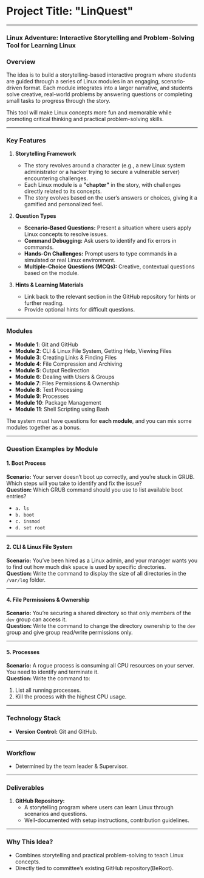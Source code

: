 # Project Title: **"LinQuest"**
---

### Linux Adventure: Interactive Storytelling and Problem-Solving Tool for Learning Linux

### Overview  
The idea is to build a storytelling-based interactive program where students are guided through a series of Linux modules in an engaging, scenario-driven format. Each module integrates into a larger narrative, and students solve creative, real-world problems by answering questions or completing small tasks to progress through the story.

This tool will make Linux concepts more fun and memorable while promoting critical thinking and practical problem-solving skills.  

---

### Key Features  

1. **Storytelling Framework**  
   - The story revolves around a character (e.g., a new Linux system administrator or a hacker trying to secure a vulnerable server) encountering challenges.  
   - Each Linux module is a **"chapter"** in the story, with challenges directly related to its concepts.  
   - The story evolves based on the user’s answers or choices, giving it a gamified and personalized feel.  

2. **Question Types**  

   - **Scenario-Based Questions:** Present a situation where users apply Linux concepts to resolve issues.  
   - **Command Debugging:** Ask users to identify and fix errors in commands.  
   - **Hands-On Challenges:** Prompt users to type commands in a simulated or real Linux environment.  
   - **Multiple-Choice Questions (MCQs):** Creative, contextual questions based on the module.

3. **Hints & Learning Materials**  
   - Link back to the relevant section in the GitHub repository for hints or further reading.  
   - Provide optional hints for difficult questions.  

---

### Modules

- **Module 1**: Git and GitHub
- **Module 2**: CLI & Linux File System, Getting Help, Viewing Files
- **Module 3**: Creating Links & Finding Files  
- **Module 4**: File Compression and Archiving   
- **Module 5**: Output Redirection
- **Module 6**: Dealing with Users & Groups 
- **Module 7**: Files Permissions & Ownership 
- **Module 8**: Text Processing
- **Module 9**: Processes
- **Module 10**: Package Management
- **Module 11**: Shell Scripting using Bash 

The system must have questions for **each module**, and you can mix some modules together as a bonus.

---
###  Question Examples by Module  

#### 1. **Boot Process**  
**Scenario:** Your server doesn’t boot up correctly, and you’re stuck in GRUB. Which steps will you take to identify and fix the issue?  
**Question:** Which GRUB command should you use to list available boot entries?  
   - `a. ls`  
   - `b. boot`  
   - `c. insmod`  
   - `d. set root`  

---

#### 2. **CLI & Linux File System**  
**Scenario:** You’ve been hired as a Linux admin, and your manager wants you to find out how much disk space is used by specific directories.  
**Question:** Write the command to display the size of all directories in the `/var/log` folder.  

---

#### 4. **File Permissions & Ownership**  
**Scenario:** You’re securing a shared directory so that only members of the `dev` group can access it.  
**Question:** Write the command to change the directory ownership to the `dev` group and give group read/write permissions only.  

---

#### 5. **Processes**  
**Scenario:** A rogue process is consuming all CPU resources on your server. You need to identify and terminate it.  
**Question:** Write the command to:  
   1. List all running processes.  
   2. Kill the process with the highest CPU usage.  


---

### Technology Stack  

- **Version Control:** Git and GitHub.  

---

### Workflow  

- Determined by the team leader & Supervisor.

---

### Deliverables  

1. **GitHub Repository:**  
   - A storytelling program where users can learn Linux through scenarios and questions.  
   - Well-documented with setup instructions, contribution guidelines.  

---

### Why This Idea?  

- Combines storytelling and practical problem-solving to teach Linux concepts.  
- Directly tied to committee’s existing GitHub repository(BeRoot).  
